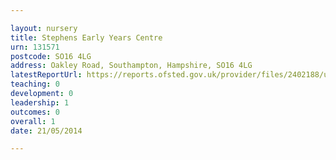 ```yaml
---

layout: nursery
title: Stephens Early Years Centre
urn: 131571
postcode: SO16 4LG
address: Oakley Road, Southampton, Hampshire, SO16 4LG
latestReportUrl: https://reports.ofsted.gov.uk/provider/files/2402188/urn/131571.pdf
teaching: 0
development: 0
leadership: 1
outcomes: 0
overall: 1
date: 21/05/2014

---
```

